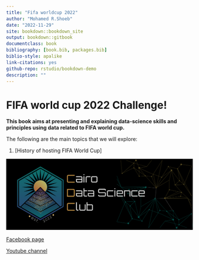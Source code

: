 ```yaml
---
title: "Fifa worldcup 2022"
author: "Mohamed R.Shoeb"
date: "2022-11-29"
site: bookdown::bookdown_site
output: bookdown::gitbook
documentclass: book
bibliography: [book.bib, packages.bib]
biblio-style: apalike
link-citations: yes
github-repo: rstudio/bookdown-demo
description: ""
---
```


# FIFA world cup 2022 Challenge!

**This book aims at presenting and explaining data-science skills and principles using data related to FIFA world cup.**

The following are the main topics that we will explore:

1.  [History of hosting FIFA World Cup]

![](design-f6b879de-c009-4457-9c57-7f2087765e99.png)

[Facebook page](https://www.facebook.com/profile.php?id=100087328541146)

[Youtube channel](https://www.youtube.com/@cairodatascienceclub2350/videos)
